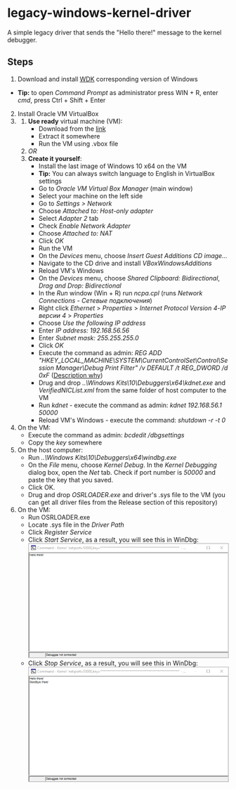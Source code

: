 # legacy-windows-kernel-driver

A simple legacy driver that sends the "Hello there!" message to the kernel debugger.

## Steps
1. Download and install  [WDK](https://docs.microsoft.com/en-us/windows-hardware/drivers/download-the-wdk "WDK") corresponding version of Windows
- **Tip:** to open *Command Prompt* as administrator press WIN + R, enter *cmd*, press Ctrl + Shift + Enter
2. Install Oracle VM VirtualBox
3. 
	1. **Use ready** virtual machine (VM):
		- Download from the [link](https://mega.nz/#!rJwSAYRA!l-YGqnSmLzNXeu5EJ8TwR0efprQJ89b09nx7kh2uBwU "link")
		- Extract it somewhere
		- Run the VM using .vbox file
	2. *OR*
	3. **Create it yourself**:
		- Install the last image of Windows 10 x64 on the VM
		- **Tip:** You can always switch language to English in VirtualBox settings
		- Go to *Oracle VM Virtual Box Manager* (main window)
		- Select your machine on the left side
		- Go to *Settings > Network*
		- Choose *Attached to: Host-only adapter*
		- Select *Adapter 2* tab
		- Check *Enable Network Adapter*
		- Choose *Attached to: NAT*
		- Click *OK*
		- Run the VM
		- On the *Devices* menu, choose *Insert Guest Additions CD image...*
		- Navigate to the CD drive and install *VBoxWindowsAdditions*
		- Reload VM's Windows
		- On the *Devices* menu, choose *Shared Clipboard: Bidirectional*, *Drag and Drop: Bidirectional*
		- In the *Run* window (Win + R) run *ncpa.cpl* (runs *Network Connections* - *Сетевые подключения*)
		- Right click *Ethernet* > *Properties* > *Internet Protocol Version 4*-*IP версии 4* > *Properties*
		- Choose *Use the following IP address*
		- Enter *IP address: 192.168.56.56*
		- Enter *Subnet mask: 255.255.255.0*
		- Click *OK*
		- Execute the command as admin: *REG ADD "HKEY_LOCAL_MACHINE\SYSTEM\CurrentControlSet\Control\Session Manager\Debug Print Filter" /v DEFAULT /t REG_DWORD /d 0xF*
		([Description why](https://github.com/vinnik-dmitry07/LegacyWindowsKernelDriver "Description why"))
		- Drug and drop *..\Windows Kits\10\Debuggers\x64\kdnet.exe* and *VerifiedNICList.xml* from the same folder of host computer to the VM
		- Run *kdnet* - execute the command as admin: *kdnet 192.168.56.1 50000*
		- Reload VM's Windows - execute the command: *shutdown -r -t 0*
4. On the VM:
	- Execute the command as admin: *bcdedit /dbgsettings*
	- Copy the *key* somewhere
5. On the host computer:
	- Run *..\Windows Kits\10\Debuggers\x64\windbg.exe*
	- On the *File* menu, choose *Kernel Debug*. In the *Kernel Debugging* dialog box, open the *Net* tab. Check if port number is *50000* and paste the key that you saved. 
	- Click OK.
	- Drug and drop *OSRLOADER.exe* and driver's .sys file to the VM (you can get all driver files from the Release section of this repository)
6. On the VM:
	- Run OSRLOADER.exe
	- Locate .sys file in the *Driver Path*
	- Click *Register Service*
	- Click *Start Service*, as a result, you will see this in WinDbg:
	![Result 1](Result&#32;1.png)
	- Click *Stop Service*, as a result, you will see this in WinDbg:
	![Result 2](Result&#32;2.png)
